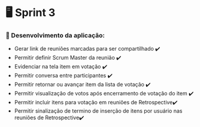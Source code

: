 # :desktop_computer: Sprint 3

### :dart: Desenvolvimento da aplicação:
- Gerar link de reuniões marcadas para ser compartilhado  :heavy_check_mark:
- Permitir definir Scrum Master da reunião :heavy_check_mark:
- Evidenciar na tela item em votação :heavy_check_mark:
- Permitir conversa entre participantes :heavy_check_mark:
- Permitir retornar ou avançar item da lista de votação :heavy_check_mark:
- Permitir visualização de votos após encerramento de votação do item :heavy_check_mark:
- Permitir incluir itens para votação em reuniões de Retrospective:heavy_check_mark:
- Permitir sinalização de termino de inserção de itens por usuário nas reuniões de Retrospective:heavy_check_mark:

<br>

<!--
### :camera: Screenshots 
<div class="screenshots" style= "text-align:justify">

- **01: Tela de Login** 
![Tela_Login](https://github.com/equipe-tetris/scrum-cloud-backend/blob/master/resource/images/screenshots/sprint-2/tela-login.jpeg "Tela de login do ScrumCloud ")
<br><br>

- ![Tela_Config_Planning_2](https://github.com/equipe-tetris/scrum-cloud-backend/blob/master/resource/images/screenshots/sprint-2/tela-config-sala-planning-2.png "Tela de Configuração de Planning") 
<br><br>
</div>

<br>


### :bar_chart: Apresentação: 
- SPRINT-2 .:: [Clique aqui](<link>) ::.
<br>

### :chart_with_upwards_trend: Retrospectiva:
![Retrospectiva](<link> "Retrospectiva-3") 

-->
